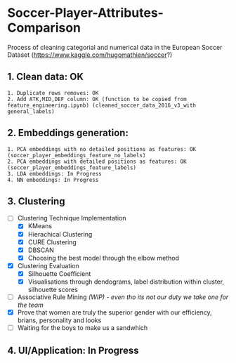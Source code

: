 # Soccer-Player-Attributes-Comparison
Process of cleaning categorial and numerical data in the European Soccer Dataset (https://www.kaggle.com/hugomathien/soccer?)

## 1. Clean data: OK 
	1. Duplicate rows removes: OK
	2. Add ATK,MID,DEF column: OK (function to be copied from feature_engineering.ipynb) (cleaned_soccer_data_2016_v3_with general_labels)
## 2. Embeddings generation:
	1. PCA embeddings with no detailed positions as features: OK (soccer_player_embeddings_feature_no_labels)
	2. PCA embeddings with detailed positions as features: OK (soccer_player_embeddings_feature_labels)
	3. LDA embeddings: In Progress
	4. NN embeddings: In Progress
## 3. Clustering
- [ ] Clustering Technique Implementation
	- [x] KMeans
	- [x] Hierachical Clustering
	- [x] CURE Clustering 
	- [X] DBSCAN
	- [x] Choosing the best model through the elbow method
- [x] Clustering Evaluation
	- [x] Silhouette Coefficient
	- [x] Visualisations through dendograms, label distribution within cluster, silhouette scores
- [ ] Associative Rule Mining *(WIP) - even tho its not our duty we take one for the team*
- [x] Prove that women are truly the superior gender with our efficiency, brians, personality and looks
- [ ] Waiting for the boys to make us a sandwhich 
## 4. UI/Application: In Progress
